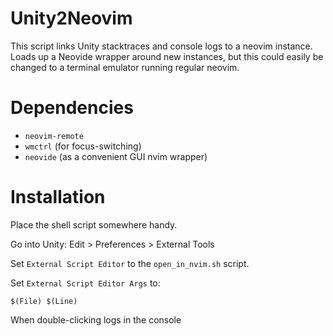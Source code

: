 # Unity2Neovim

This script links Unity stacktraces and console logs to a neovim instance.
Loads up a Neovide wrapper around new instances, but this could easily be
changed to a terminal emulator running regular neovim.

# Dependencies
- `neovim-remote`
- `wmctrl` (for focus-switching)
- `neovide` (as a convenient GUI nvim wrapper)

# Installation
Place the shell script somewhere handy.

Go into Unity:
Edit > Preferences > External Tools

Set `External Script Editor` to the `open_in_nvim.sh` script.

Set `External Script Editor Args` to:
```
$(File) $(Line)
```

When double-clicking logs in the console
